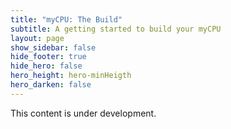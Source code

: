 ```yaml
---
title: "myCPU: The Build"
subtitle: A getting started to build your myCPU
layout: page
show_sidebar: false
hide_footer: true
hide_hero: false
hero_height: hero-minHeigth
hero_darken: false
---
```

This content is under development.